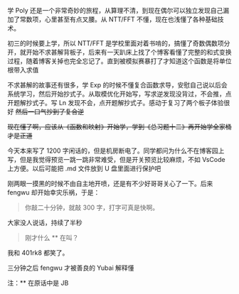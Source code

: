 学 Poly 还是一个非常奇妙的旅程，从算理不清，到现在偶尔可以独立发现自己漏加了常数项，心里甚至有点叉腰。从 NTT/FFT 不懂，现在也浅懂了各种基础技术。

初三的时候要上学，所以 NTT/FFT 是学校里面对着书啃的，搞懂了奇数偶数项分开，就开始不求甚解背板子，后来有一天趴床上找了个博客看懂了完整的和式变换过程，随着博客关掉也完全忘记了。直到被模拟赛暴打了才知道这个函数是将单位根带入求值

不求甚解的故事还有很多，学 Exp 的时候不懂复合函数求导，安慰自己说以后会系统学习，然后开始抄式子。从取模优化开始写，写求逆发现没背过，不会推，点开题解抄式子。写 Ln 发现不会，点开题解抄式子。感动于复习了两个板子体验很好 ~~然后一口气抄到了复合逆~~

~~现在懂了啊，应该从《函数和映射》开始学，学到《总习题十二》再开始学全家桶才是正道~~

今天本来写了 1200 字闲话的，但是机房断电了。同学都问为什么不在博客园上写，但是我觉得预览一跳一跳非常难受，但是开关预览比较麻烦，不如 VsCode 上方便。以后可能把 .md 文件放到 U 盘里面进行保护吧

刚两眼一摸黑的时候不由自主地开喷，还是有不少好哥哥关心了一下。后来 fengwu 却开始幸灾乐祸，于是：

> 你敲二十分钟，就敲 300 字，打字可真是快啊。

大家没人说话，持续了半秒

> 刚才什么 ** 在叫？

我和 401rk8 都笑了。

三分钟之后 fengwu 才被善良的 Yubai 解释懂

注：** 在原话中是 JB